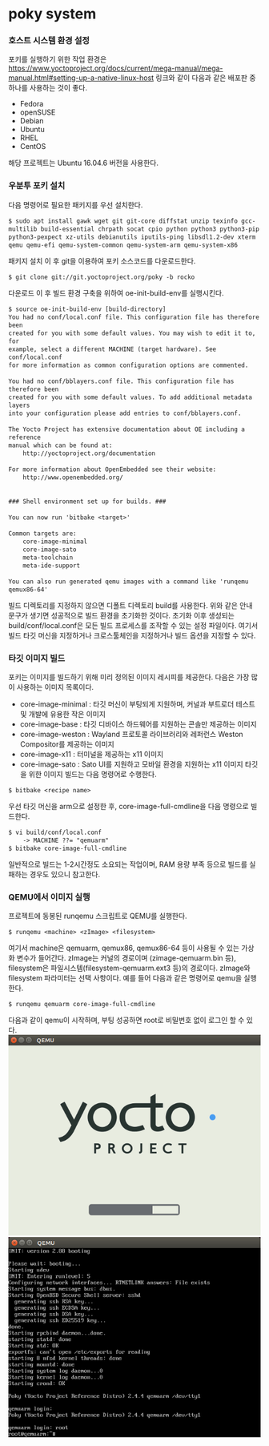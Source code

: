 # poky system

### 호스트 시스템 환경 설정

포키를 실행하기 위한 작업 환경은 https://www.yoctoproject.org/docs/current/mega-manual/mega-manual.html#setting-up-a-native-linux-host 링크와 같이 다음과 같은 배포판 중 하나를 사용하는 것이 좋다.
* Fedora
* openSUSE
* Debian
* Ubuntu
* RHEL
* CentOS

해당 프로젝트는 Ubuntu 16.04.6 버전을 사용한다.

### 우분투 포키 설치

다음 명령어로 필요한 패키지를 우선 설치한다.

```console
$ sudo apt install gawk wget git git-core diffstat unzip texinfo gcc-multilib build-essential chrpath socat cpio python python3 python3-pip python3-pexpect xz-utils debianutils iputils-ping libsdl1.2-dev xterm qemu qemu-efi qemu-system-common qemu-system-arm qemu-system-x86
```

패키지 설치 이 후 git을 이용하여 포키 소스코드를 다운로드한다.

```console
$ git clone git://git.yoctoproject.org/poky -b rocko
```

다운로드 이 후 빌드 환경 구축을 위하여 oe-init-build-env를 실행시킨다.

```console
$ source oe-init-build-env [build-directory]
You had no conf/local.conf file. This configuration file has therefore been
created for you with some default values. You may wish to edit it to, for
example, select a different MACHINE (target hardware). See conf/local.conf
for more information as common configuration options are commented.

You had no conf/bblayers.conf file. This configuration file has therefore been
created for you with some default values. To add additional metadata layers
into your configuration please add entries to conf/bblayers.conf.

The Yocto Project has extensive documentation about OE including a reference
manual which can be found at:
    http://yoctoproject.org/documentation

For more information about OpenEmbedded see their website:
    http://www.openembedded.org/


### Shell environment set up for builds. ###

You can now run 'bitbake <target>'

Common targets are:
    core-image-minimal
    core-image-sato
    meta-toolchain
    meta-ide-support

You can also run generated qemu images with a command like 'runqemu qemux86-64'
```

빌드 디렉토리를 지정하지 않으면 디폴트 디렉토리 build를 사용한다. 위와 같은 안내 문구가 생기면 성공적으로 빌드 환경을 초기화한 것이다.
초기화 이후 생성되는 build/conf/local.conf은 모든 빌드 프로세스를 조작할 수 있는 설정 파일이다. 여기서 빌드 타깃 머신을 지정하거나 크로스툴체인을 지정하거나 빌드 옵션을 지정할 수 있다.


### 타깃 이미지 빌드

포키는 이미지를 빌드하기 위해 미리 정의된 이미지 레시피를 제공한다. 다음은 가장 많이 사용하는 이미지 목록이다.
* core-image-minimal : 타깃 머신이 부팅되게 지원하며, 커널과 부트로더 테스트 및 개발에 유용한 작은 이미지
* core-image-base : 타깃 디바이스 하드웨어를 지원하는 콘솔만 제공하는 이미지
* core-image-weston : Wayland 프로토콜 라이브러리와 레퍼런스 Weston Compositor를 제공하는 이미지
* core-image-x11 : 터미널을 제공하는 x11 이미지
* core-image-sato : Sato UI를 지원하고 모바일 환경을 지원하는 x11 이미지
타깃을 위한 이미지 빌드는 다음 명령어로 수행한다.
```console
$ bitbake <recipe name>
```
우선 타깃 머신을 arm으로 설정한 후, core-image-full-cmdline을 다음 명령으로 빌드한다.
```console
$ vi build/conf/local.conf
    -> MACHINE ??= "qemuarm"
$ bitbake core-image-full-cmdline
```
일반적으로 빌드는 1-2시간정도 소요되는 작업이며, RAM 용량 부족 등으로 빌드를 실패하는 경우도 있으니 참고한다.

### QEMU에서 이미지 실행

프로젝트에 동봉된 runqemu 스크립트로 QEMU를 실행한다.
```console
$ runqemu <machine> <zImage> <filesystem>
```
여기서 machine은 qemuarm, qemux86, qemux86-64 등이 사용될 수 있는 가상화 변수가 들어간다. zImage는 커널의 경로이며 (zimage-qemuarm.bin 등), filesystem은 파일시스템(filesystem-qemuarm.ext3 등)의 경로이다. zImage와 filesystem 파라미터는 선택 사항이다.
예를 들어 다음과 같은 명령어로 qemu을 실행한다.
```console
$ runqemu qemuarm core-image-full-cmdline
```
다음과 같이 qemu이 시작하며, 부팅 성공하면 root로 비밀번호 없이 로그인 할 수 있다.
![qemu_start](https://github.com/pr0gr4m/yocto/blob/master/img/poky/1.png?raw=true)
![qemu_login](https://github.com/pr0gr4m/yocto/blob/master/img/poky/2.png?raw=true)